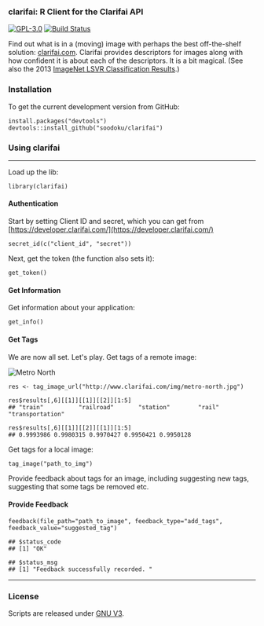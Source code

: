 ### clarifai: R Client for the Clarifai API

[![GPL-3.0](http://img.shields.io/:license-gpl-blue.svg)](http://opensource.org/licenses/GPL-3.0)
[![Build Status](https://travis-ci.org/soodoku/clarifai.svg?branch=master)](https://travis-ci.org/soodoku/clarifai)

Find out what is in a (moving) image with perhaps the best off-the-shelf solution: [clarifai.com](http://clarifai.com). Clarifai provides descriptors for images along with how confident it is about each of the descriptors. It is a bit magical. (See also the 2013 [ImageNet LSVR Classification Results](http://www.image-net.org/challenges/LSVRC/2013/results.php).)

### Installation

To get the current development version from GitHub:

```{r install}
install.packages("devtools")
devtools::install_github("soodoku/clarifai")
```


### Using clarifai
-----------------------------------

Load up the lib:
```{r load_lib}
library(clarifai)
```

#### Authentication

Start by setting Client ID and secret, which you can get from [https://developer.clarifai.com/](https://developer.clarifai.com/)
```{r}
secret_id(c("client_id", "secret"))
```

Next, get the token (the function also sets it):
```{r}
get_token()
```

#### Get Information

Get information about your application:
```{r}
get_info()
```

#### Get Tags

We are now all set. Let's play. Get tags of a remote image:

![Metro North](https://raw.githubusercontent.com/soodoku/clarifai/master/inst/extdata/metro-north.jpg)

```{r}
res <- tag_image_url("http://www.clarifai.com/img/metro-north.jpg")

res$results[,6][[1]][[1]][[2]][1:5]
## "train"          "railroad"       "station"        "rail"           "transportation"

res$results[,6][[1]][[2]][[1]][1:5]
## 0.9993986 0.9980315 0.9970427 0.9950421 0.9950128
```

Get tags for a local image:
```{r}
tag_image("path_to_img")
```

Provide feedback about tags for an image, including suggesting new tags, suggesting that some tags be removed etc. 

#### Provide Feedback

```{r feedback}
feedback(file_path="path_to_image", feedback_type="add_tags", feedback_value="suggested_tag")

## $status_code
## [1] "OK"

## $status_msg
## [1] "Feedback successfully recorded. "
```

-----------------------------------
### License
Scripts are released under [GNU V3](http://www.gnu.org/licenses/gpl-3.0.en.html).
